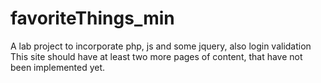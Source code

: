 # favoriteThings_min
A lab project to incorporate php, js and some jquery, also login validation
This site should have at least two more pages of content, that have not been implemented yet.
